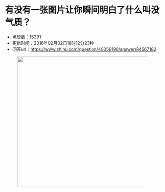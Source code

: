 # 有没有一张图片让你瞬间明白了什么叫没气质？
- 点赞数：15391
- 更新时间：2016年02月02日18时12分23秒
- 回答url：https://www.zhihu.com/question/40059190/answer/84567182
<body>
 <figure>
  <img src="https://picx.zhimg.com/50/115ef00e97d4553be4e11a941f0a5601_720w.jpg?source=1940ef5c" data-rawheight="856" data-rawwidth="426" data-original-token="115ef00e97d4553be4e11a941f0a5601" class="origin_image zh-lightbox-thumb" width="426" data-original="https://picx.zhimg.com/115ef00e97d4553be4e11a941f0a5601_r.jpg?source=1940ef5c">
 </figure>
</body>